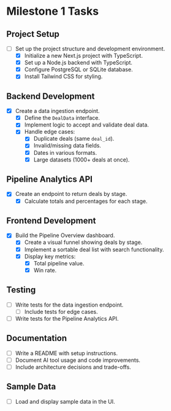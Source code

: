 # Milestone 1 Tasks

## Project Setup

- [ ] Set up the project structure and development environment.
  - [x] Initialize a new Next.js project with TypeScript.
  - [x] Set up a Node.js backend with TypeScript.
  - [x] Configure PostgreSQL or SQLite database.
  - [x] Install Tailwind CSS for styling.

## Backend Development

- [x] Create a data ingestion endpoint.
  - [x] Define the `DealData` interface.
  - [x] Implement logic to accept and validate deal data.
  - [x] Handle edge cases:
    - [x] Duplicate deals (same `deal_id`).
    - [x] Invalid/missing data fields.
    - [x] Dates in various formats.
    - [x] Large datasets (1000+ deals at once).

## Pipeline Analytics API

- [x] Create an endpoint to return deals by stage.
  - [x] Calculate totals and percentages for each stage.

## Frontend Development

- [x] Build the Pipeline Overview dashboard.
  - [x] Create a visual funnel showing deals by stage.
  - [x] Implement a sortable deal list with search functionality.
  - [x] Display key metrics:
    - [x] Total pipeline value.
    - [x] Win rate.

## Testing

- [ ] Write tests for the data ingestion endpoint.
  - [ ] Include tests for edge cases.
- [ ] Write tests for the Pipeline Analytics API.

## Documentation

- [ ] Write a README with setup instructions.
- [ ] Document AI tool usage and code improvements.
- [ ] Include architecture decisions and trade-offs.

## Sample Data

- [ ] Load and display sample data in the UI.
